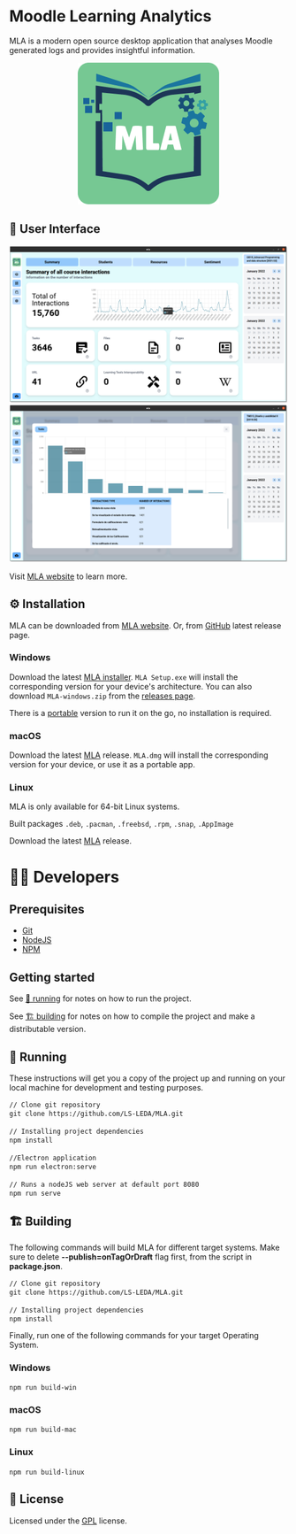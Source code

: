 # Moodle Learning Analytics

MLA is a modern open source desktop application that analyses Moodle generated logs and provides insightful information.

<p align="center">
  <img src="https://raw.githubusercontent.com/LS-LEDA/MLA/main/public/assets/mla_logo.png" alt="MLA Logo"/>
</p>


## 🌟 User Interface
<p align="center">
  <img src="https://raw.githubusercontent.com/LS-LEDA/MLA/main/resources/demo/demo_dashboard.png" alt="Dashboard Demo"/>
  <img src="https://raw.githubusercontent.com/LS-LEDA/MLA/main/resources/demo/demo_summary_card.png" alt="Summary Card Demo"/>
</p>

Visit [MLA website](https://ls-leda.github.io/Moodle-Learning-Analytics/) to learn more.

## ⚙ Installation

MLA can be downloaded from [MLA website](https://ls-leda.github.io/Moodle-Learning-Analytics/). Or, from [GitHub](https://github.com/LS-LEDA/MLA/releases/latest) latest release page.

### Windows
Download the latest [MLA installer](https://github.com/LS-LEDA/MLA/releases/latest). `MLA Setup.exe` will install the corresponding version for your device's architecture.
You can also download `MLA-windows.zip` from the [releases page](https://github.com/LS-LEDA/MLA/releases/latest).

There is a [portable](https://github.com/LS-LEDA/MLA/releases/latest) version to run it on the go, no installation is required.

### macOS
Download the latest [MLA](https://github.com/LS-LEDA/MLA/releases/latest) release.
`MLA.dmg` will install the corresponding version for your device, or use it as a portable app.

### Linux
MLA is only available for 64-bit Linux systems.

Built packages `.deb`, `.pacman`, `.freebsd`, `.rpm`, `.snap`, `.AppImage`

Download the latest [MLA](https://github.com/LS-LEDA/MLA/releases/latest) release.


# 👩‍💻 Developers

## Prerequisites

- [Git](https://git-scm.com/)
- [NodeJS](https://nodejs.org/)
- [NPM](https://www.npmjs.com/)

## Getting started

See [🧰 running](https://github.com/LS-LEDA/MLA#running) for notes on how to run the project.

See [🏗️ building](https://github.com/LS-LEDA/MLA#Building) for notes on how to compile the project and make a distributable version.

## 🧰 Running
These instructions will get you a copy of the project up and running on your local machine for development and testing purposes.

```
// Clone git repository
git clone https://github.com/LS-LEDA/MLA.git

// Installing project dependencies
npm install

//Electron application 
npm run electron:serve

// Runs a nodeJS web server at default port 8080 
npm run serve
```

## 🏗️ Building
The following commands will build MLA for different target systems. Make sure to delete **--publish=onTagOrDraft** flag first, from the script in **package.json**.

```
// Clone git repository
git clone https://github.com/LS-LEDA/MLA.git

// Installing project dependencies
npm install
```

Finally, run one of the following commands for your target Operating System.

### Windows
`npm run build-win`

### macOS
`npm run build-mac`

### Linux
`npm run build-linux`


## 📜 License
Licensed under the [GPL](https://github.com/LS-LEDA/MLA/blob/main/LICENSE) license.

